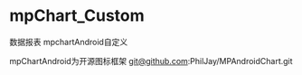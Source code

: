 # mpChart_Custom

数据报表 mpchartAndroid自定义

mpChartAndroid为开源图标框架
git@github.com:PhilJay/MPAndroidChart.git


